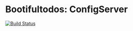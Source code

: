 # Bootifultodos: ConfigServer

[![Build Status](https://travis-ci.org/springbootbuch/bootifultodos_configserver.svg?branch=master)](https://travis-ci.org/springbootbuch/bootifultodos_configserver)
